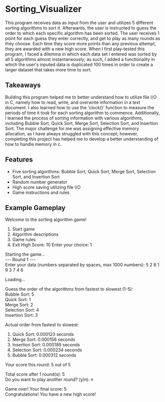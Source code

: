 # Sorting_Visualizer
This program receives data as input from the user and utilizes 5 different sorting algorithms to sort it. Afterwards, the user is instructed to guess the order to which each specific algorithm has been sorted. The user receives 1 point for each guess they enter correctly, and get to play as many rounds as they choose. Each time they score more points than any previous attempt, they are awarded with a new high score. When I first play-tested this program, I faced a dilemma in which each data set i entered was sorted by all 5 algorithms almost instantaneously; as such, I added a functionality in which the user's inputed data is duplicated 100 times in order to create a larger dataset that takes more time to sort. 

## Takeaways
Building this program helped me to better understand how to utilize file I/O in C, namely how to read, write, and overwrite information in a text document. I also learned how to use the 'clock()' function to measure the periods of time it took for each sorting algorithm to commence. Additionally, I learned the process of sorting information with various algorithms, including Bubble Sort, Quick Sort, Merge Sort, Selection Sort, and Insertion Sort. The major challenge for me was assigning effective memory allocation, as I have always struggled with this concept; however, completing this project has helped me to develop a better understanding of how to handle memory in c. 

## Features
- Five sorting algorithms: Bubble Sort, Quick Sort, Merge Sort, Selection Sort, and Insertion Sort
- Random number generator
- High score saving utilizing file I/O
- Game instructions and rules

## Example Gameplay
Welcome to the sorting algorithm game!
1. Start game
2. Algorithm descriptions
3. Game rules
4. Exit
High Score: 10
Enter your choice: 1

Starting the game...<br>
--- Round 1 ---<br>
Enter your data (numbers separated by spaces, max 1000 numbers): 5 2 8 1 9 3 7 4 6<br>

Loading...<br>

Guess the order of the algorithms from fastest to slowest (1-5):<br>
Bubble Sort: 5<br>
Quick Sort: 1<br>
Merge Sort: 2<br>
Selection Sort: 4<br>
Insertion Sort: 3<br>

Actual order from fastest to slowest:<br>
1. Quick Sort: 0.000123 seconds<br>
2. Merge Sort: 0.000156 seconds<br>
3. Insertion Sort: 0.000189 seconds<br>
4. Selection Sort: 0.000234 seconds<br>
5. Bubble Sort: 0.000312 seconds<br>

Your score this round: 5 out of 5

Total score after 1 round(s): 5<br>
Do you want to play another round? (y/n): n<br>

Game over! Your final score: 5<br>
Congratulations! You have a new high score!<br>
